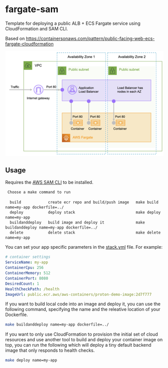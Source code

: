 # fargate-sam

Template for deploying a public ALB + ECS Fargate service using CloudFormation and SAM CLI.

Based on https://containersonaws.com/pattern/public-facing-web-ecs-fargate-cloudformation

![arch](./architecture.jpg)

## Usage

Requires the [AWS SAM CLI](https://docs.aws.amazon.com/serverless-application-model/latest/developerguide/install-sam-cli.html) to be installed.

```
 Choose a make command to run

  build            create ecr repo and build/push image   make build name=my-app dockerfile=../
  deploy           deploy stack                           make deploy name=my-app
  buildanddeploy   build image and deploy it              make buildanddeploy name=my-app dockerfile=../
  delete           delete stack                           make delete name=my-app
```

You can set your app specific parameters in the [stack.yml](./stack.yml) file. For example:

```yaml
# container settings
ServiceName: my-app
ContainerCpu: 256
ContainerMemory: 512
ContainerPort: 8080
DesiredCount: 1
HealthCheckPath: /health
ImageUrl: public.ecr.aws/aws-containers/proton-demo-image:2d7f777
```

If you want to build local code into an image and deploy it, you can use the following command, specifying the name and the releative location of your Dockerfile.

```sh
make buildanddeploy name=my-app dockerfile=../
```

If you want to only use CloudFormation to provision the initial set of cloud resources and use another tool to build and deploy your container image on top, you can run the following which will deploy a tiny default backend image that only responds to health checks.

```sh
make deploy name=my-app
```
